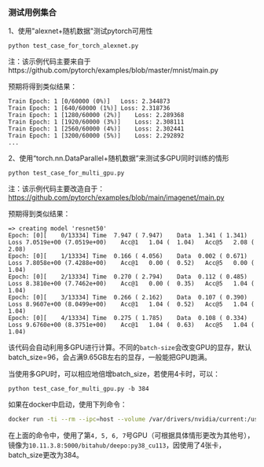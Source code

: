 ### 测试用例集合

1、使用"alexnet+随机数据"测试pytorch可用性

```
python test_case_for_torch_alexnet.py
```

注：该示例代码主要来自于https://github.com/pytorch/examples/blob/master/mnist/main.py

预期将得到类似结果：

```
Train Epoch: 1 [0/60000 (0%)]	Loss: 2.344873
Train Epoch: 1 [640/60000 (1%)]	Loss: 2.318736
Train Epoch: 1 [1280/60000 (2%)]	Loss: 2.289368
Train Epoch: 1 [1920/60000 (3%)]	Loss: 2.308111
Train Epoch: 1 [2560/60000 (4%)]	Loss: 2.302441
Train Epoch: 1 [3200/60000 (5%)]	Loss: 2.292892
...
```



2、使用“torch.nn.DataParallel+随机数据”来测试多GPU同时训练的情形

```
python test_case_for_multi_gpu.py
```

注：该示例代码主要改造自于：https://github.com/pytorch/examples/blob/main/imagenet/main.py

预期得到类似结果：

```
=> creating model 'resnet50'
Epoch: [0][    0/13334]	Time  7.947 ( 7.947)	Data  1.341 ( 1.341)	Loss 7.0519e+00 (7.0519e+00)	Acc@1   1.04 (  1.04)	Acc@5   2.08 (  2.08)
Epoch: [0][    1/13334]	Time  0.166 ( 4.056)	Data  0.002 ( 0.671)	Loss 7.8058e+00 (7.4288e+00)	Acc@1   0.00 (  0.52)	Acc@5   0.00 (  1.04)
Epoch: [0][    2/13334]	Time  0.270 ( 2.794)	Data  0.112 ( 0.485)	Loss 8.3810e+00 (7.7462e+00)	Acc@1   0.00 (  0.35)	Acc@5   1.04 (  1.04)
Epoch: [0][    3/13334]	Time  0.266 ( 2.162)	Data  0.107 ( 0.390)	Loss 8.9607e+00 (8.0499e+00)	Acc@1   1.04 (  0.52)	Acc@5   1.04 (  1.04)
Epoch: [0][    4/13334]	Time  0.275 ( 1.785)	Data  0.108 ( 0.334)	Loss 9.6760e+00 (8.3751e+00)	Acc@1   1.04 (  0.63)	Acc@5   1.04 (  1.04)
```

该代码会自动利用多GPU进行计算。不同的`batch-size`会改变GPU的显存，默认batch_size=96，会占满9.65GB左右的显存，一般能把GPU跑满。

当使用多GPU时，可以相应地倍增batch_size，若使用4卡时，可以：

```
python test_case_for_multi_gpu.py -b 384
```

如果在docker中启动，使用下列命令：

```bash
docker run -ti --rm --ipc=host --volume /var/drivers/nvidia/current:/usr/local/nvidia:ro --device=/dev/nvidiactl --device=/dev/nvidia-uvm --device=/dev/nvidia4 --device=/dev/nvidia5 --device=/dev/nvidia6 --device=/dev/nvidia7 10.11.3.8:5000/bitahub/deepo:py38_cu113 bash -c "wget https://git.openi.org.cn/xwzheng/GPUCluster/raw/branch/master/test_cases/test_case_for_multi_gpu.py; python test_case_for_multi_gpu.py -b 384"
```

在上面的命令中，使用了第`4, 5, 6, 7`号GPU（可根据具体情形更改为其他号），镜像为`10.11.3.8:5000/bitahub/deepo:py38_cu113`，因使用了4张卡，batch_size更改为384。
